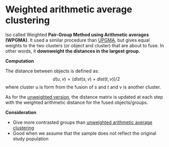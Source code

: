 # Weighted arithmetic average clustering

lso called Weighted **Pair-Group Method using Arithmetic averages (WPGMA)**. It used a similar procedure than [UPGMA](../35), but gives equal weights to the two clusters (or object and cluster) that are about to fuse. In other words, it **downweight the distances in the largest group**.

**Computation**

The distance between objects is defined as:	$$ d(u, v) = (dist(s, v) + dist(t, v))/2$$ 
where cluster $u$ is form from the fusion of $s$ and $t$ and v is another cluster.

As for the [unweighted version](../35), the distance matrix is updated at each step with the 
weighted arithmetic distance for the fused objects/groups.

**Consideration**

- Give more contrasted groups than [unweighted arithmetic average
  clustering](../35)
- Good when we assume that the sample does not reflect the original study population
